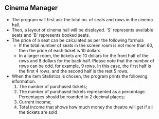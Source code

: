 ## Cinema Manager
* The program will first ask the total no. of seats and rows in the cinema hall. 
* Then, a layout of cinema hall will be displayed. 'S' represents available seats and 'B' represents booked seats.
* The price of a seat can be calculated as per the following formula
    * If the total number of seats in the screen room is not more than 60, then the price of each ticket is 10 dollars.
    * In a larger room, the tickets are 10 dollars for the front half of the rows and 8 dollars for the back half. Please note that the number of rows can be odd, for example, 9 rows. In this case, the first half is the first 4 rows, and the second half is the rest 5 rows.
* When the item Statistics is chosen, the program prints the following information:
    1. The number of purchased tickets;
    2. The number of purchased tickets represented as a percentage. Percentages should be rounded to 2 decimal places;
    3. Current income;
    4. Total income that shows how much money the theatre will get if all the tickets are sold